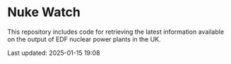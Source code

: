# Nuke Watch

This repository includes code for retrieving the latest information available on the output of EDF nuclear power plants in the UK.

Last updated: 2025-01-15 19:08